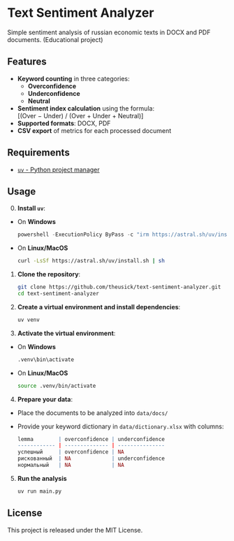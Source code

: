 # Text Sentiment Analyzer

Simple sentiment analysis of russian economic texts in DOCX and PDF documents. (Educational project)

## Features

- **Keyword counting** in three categories:
  - **Overconfidence**  
  - **Underconfidence**  
  - **Neutral**  
- **Sentiment index calculation** using the formula:  
  \[(Over − Under) / (Over + Under + Neutral)\]
- **Supported formats**: DOCX, PDF  
- **CSV export** of metrics for each processed document

## Requirements
 
- [`uv` - Python project manager](https://docs.astral.sh/uv/)

## Usage

0. **Install `uv`**:


- On **Windows**
    ```powershell
    powershell -ExecutionPolicy ByPass -c "irm https://astral.sh/uv/install.ps1 | iex"
    ```

- On **Linux/MacOS**
    ```bash
    curl -LsSf https://astral.sh/uv/install.sh | sh
    ```

1. **Clone the repository**:
    ```bash
    git clone https://github.com/theusick/text-sentiment-analyzer.git
    cd text-sentiment-analyzer
    ```

2. **Create a virtual environment and install dependencies**:
    ```bash
    uv venv
    ```

3. **Activate the virtual environment**:

- On **Windows**
    ```bash
    .venv\bin\activate
    ```

- On **Linux/MacOS**
    ```bash
    source .venv/bin/activate
    ```

4. **Prepare your data**:

- Place the documents to be analyzed into `data/docs/`

- Provide your keyword dictionary in `data/dictionary.xlsx` with columns:
    ```r
    lemma        | overconfidence | underconfidence
    ------------ | -------------- | ---------------
    успешный     | overconfidence | NA
    рискованный  | NA             | underconfidence
    нормальный   | NA             | NA
    ```

5. **Run the analysis**
    ```bash
    uv run main.py
    ```

## License

This project is released under the MIT License.
